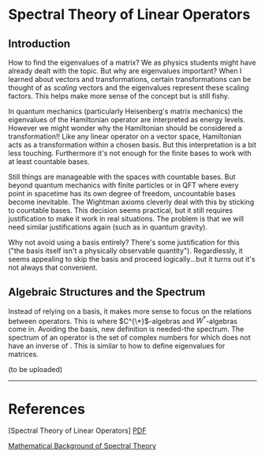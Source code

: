 # Spectral Theory of Linear Operators

## Introduction

How to find the eigenvalues of a matrix? We as physics students might have already dealt with the topic. But why are eigenvalues important? When I learned about vectors and transformations, certain transformations can be thought of as *scaling* vectors and the eigenvalues represent these scaling factors. This helps make more sense of the concept but is still fishy.

In quantum mechanics (particularly Heisenberg's matrix mechanics) the eigenvalues of the Hamiltonian operator are interpreted as energy levels. However we might wonder why the Hamiltonian should be considered a transformation!! Like any linear operator on a vector space, Hamiltonian acts as a transformation within a chosen basis. But this interpretation is a bit less touching. Furthermore it's not enough for the finite bases to work with at least countable bases. 

Still things are manageable with the spaces with countable bases. But beyond quantum mechanics with finite particles or in QFT where every point in spacetime has its own degree of freedom, uncountable bases become inevitable. The Wightman axioms cleverly deal with this by sticking to countable bases. This decision seems practical, but it still requires justification to make it work in real situations. The problem is that we will need similar justifications again (such as in quantum gravity).

Why not avoid using a basis entirely? There's some justification for this ("the basis itself isn't a physically observable quantity"). Regardlessly, it seems appealing to skip the basis and proceed logically...but it turns out it's not always that convenient.

## Algebraic Structures and the Spectrum

Instead of relying on a basis, it makes more sense to focus on the relations between operators. This is where $C^{\*}$-algebras and $W^{*}$-algebras come in. Avoiding the basis, new definition is needed-the spectrum. The spectrum of an operator is the set of complex numbers for which does not have an inverse of . This is similar to how to define eigenvalues for matrices.

(to be uploaded)


---
# References
[Spectral Theory of Linear Operators] [PDF](./Spectral_Theory.pdf)

[Mathematical Background of Spectral Theory](https://en.wikipedia.org/wiki/Spectral_theory)